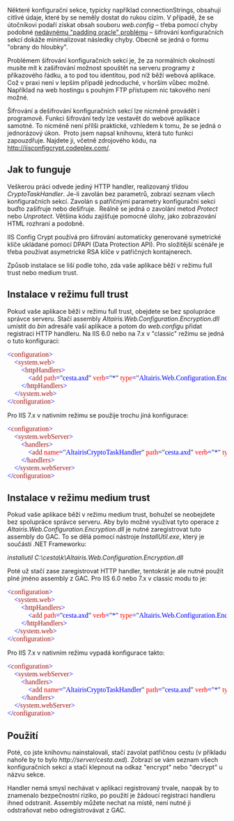 <!-- dcterms:identifier = aspnetcz#305 -->
<!-- dcterms:title = Šifrování konfiguračních sekcí v ASP.NET -->
<!-- dcterms:abstract = Některé konfigurační sekce, typicky například connectionStrings, obsahují citlivé údaje, které by se neměly dostat do rukou cizím. V případě, že se útočníkovi podaří získat obsah souboru web.config – třeba pomocí chyby podobné nedávnému "padding oracle" problému – šifrování konfiguračních sekcí dokáže minimalizovat následky chyby. Obecně se jedná o formu "obrany do hloubky". Problémem je, že za normálních okolností musíte mít k zašifrování možnost spouštět na serveru programy z příkazového řádku, a to pod tou identitou, pod níž běží webová aplikace. Napsal jsem nástroj, který vám umožní konfiguraci šifrovat přímo z webové aplikace. -->
<!-- np9:categoryId = 2 -->
<!-- x4w:category = Bezpečnost -->
<!-- np9:authorId = 1 -->
<!-- np9:authorEmail = michal.valasek@altairis.cz -->
<!-- dcterms:creator = Michal Altair Valášek -->
<!-- dcterms:created = 2010-11-08T23:26:01.23+01:00 -->
<!-- dcterms:date = 2010-11-11T04:00:00+01:00 -->
<!-- x4w:pictureWidth = 150 -->
<!-- x4w:pictureHeight = 150 -->
<!-- x4w:pictureUrl = /perex-pictures/20101111-sifrovani-konfiguracnich-sekci-v-asp-net.png -->

<p>Některé konfigurační sekce, typicky například connectionStrings, obsahují citlivé údaje, které by se neměly dostat do rukou cizím. V případě, že se útočníkovi podaří získat obsah souboru <em>web.config </em>– třeba pomocí chyby podobné <a href="http://www.aspnet.cz/articles/303-padding-oracle-chyba-v-asp-net-o-co-vlastne-slo">nedávnému &quot;padding oracle&quot; problému</a> – šifrování konfiguračních sekcí dokáže minimalizovat následky chyby. Obecně se jedná o formu &quot;obrany do hloubky&quot;.</p>  <p>Problémem šifrování konfiguračních sekcí je, že za normálních okolností musíte mít k zašifrování možnost spouštět na serveru programy z příkazového řádku, a to pod tou identitou, pod níž běží webová aplikace. Což v praxi není v lepším případě jednoduché, v horším vůbec možné. Například na web hostingu s pouhým FTP přístupem nic takového není možné.</p>  <p>Šifrování a dešifrování konfiguračních sekcí lze nicméně provádět i programově. Funkci šifrování tedy lze vestavět do webové aplikace samotné. To nicméně není přílši praktické, vzhledem k tomu, že se jedná o jednorázový úkon.&#160; Proto jsem napsal knihovnu, která tuto funkci zapouzdřuje. Najdete ji, včetně zdrojového kódu, na <a href="http://iisconfigcrypt.codeplex.com/">http://iisconfigcrypt.codeplex.com/</a>.</p>  <h2>Jak to funguje</h2>  <p>Veškerou práci odvede jediný HTTP handler, realizovaný třídou <em>CryptoTaskHandler</em>. Je-li zavolán bez parametrů, zobrazí seznam všech konfiguračních sekcí. Zavolán s patřičnými parametry konfigurační sekci buďto zašifruje nebo dešifruje.&#160; Reálně se jedná o zavolání metod <em>Protect</em> nebo <em>Unprotect</em>. Většina kódu zajišťuje pomocné úlohy, jako zobrazování HTML rozhraní a podobně.</p>  <p>IIS Config Crypt používá pro šifrování automaticky generované symetrické klíče ukládané pomocí DPAPI (Data Protection API). Pro složitější scénáře je třeba používat asymetrické RSA klíče v patřičných kontajnerech.</p>  <p>Způsob instalace se liší podle toho, zda vaše aplikace běží v režimu full trust nebo medium trust.</p>  <h2>Instalace v režimu full trust</h2>  <p>Pokud vaše aplikace běží v režimu full trust, obejdete se bez spolupráce správce serveru. Stačí assembly <em>Altairis.Web.Configuration.Encryption.dll</em> umístit do <em>bin</em> adresáře vaší aplikace a potom do <em>web.config</em>u přidat registraci HTTP handleru. Na IIS 6.0 nebo na 7.x v &quot;classic&quot; režimu se jedná o tuto konfiguraci:</p>  <pre style="font-family: "><font face="Consolas"><span style="color: "><font color="#0000ff"><font style="font-size: 12pt">&lt;</font></font></span><font style="font-size: 12pt"><span style="color: "><font color="#a31515">configuration</font></span></font></font><font style="font-size: 12pt"><font face="Consolas"><font color="#0000ff"><span style="color: ">&gt;</span><br><span style="color: ">&#160;&#160;&#160; &lt;</span></font><span style="color: "><font color="#a31515">system.web</font></span></font><font face="Consolas"><font color="#0000ff"><span style="color: ">&gt;</span><br><span style="color: ">&#160;&#160;&#160;&#160;&#160;&#160;&#160; &lt;</span></font><span style="color: "><font color="#a31515">httpHandlers</font></span></font><font face="Consolas"><font color="#0000ff"><span style="color: ">&gt;</span><br><span style="color: ">&#160;&#160;&#160;&#160;&#160;&#160;&#160;&#160;&#160;&#160;&#160; &lt;</span></font><span style="color: "><font color="#a31515">add</font></span><span style="color: "><font color="#0000ff">&#160;</font></span><span style="color: "><font color="#ff0000">path</font></span><span style="color: "><font color="#0000ff">=</font></span>&quot;<span style="color: "><font color="#0000ff">cesta.axd</font></span>&quot;<span style="color: "><font color="#0000ff">&#160;</font></span><span style="color: "><font color="#ff0000">verb</font></span><span style="color: "><font color="#0000ff">=</font></span>&quot;<span style="color: "><font color="#0000ff">*</font></span>&quot;<span style="color: "><font color="#0000ff">&#160;</font></span><span style="color: "><font color="#ff0000">type</font></span><span style="color: "><font color="#0000ff">=</font></span>&quot;<span style="color: "><font color="#0000ff">Altairis.Web.Configuration.Encryption.CryptoTaskHandler, Altairis.Web.Configuration.Encryption</font></span>&quot;</font><font face="Consolas"><font color="#0000ff"><span style="color: ">/&gt;</span><br><span style="color: ">&#160;&#160;&#160;&#160;&#160;&#160;&#160; &lt;/</span></font><span style="color: "><font color="#a31515">httpHandlers</font></span></font><font face="Consolas"><font color="#0000ff"><span style="color: ">&gt;</span><br><span style="color: ">&#160;&#160;&#160; &lt;/</span></font><span style="color: "><font color="#a31515">system.web</font></span></font></font><font face="Consolas"><font style="font-size: 12pt"><font color="#0000ff"><span style="color: ">&gt;</span><br><span style="color: ">&lt;/</span></font><span style="color: "><font color="#a31515">configuration</font></span></font><span style="color: "><font style="font-size: 12pt" color="#0000ff">&gt;</font></span></font></pre>

<p>Pro IIS 7.x v nativním režimu se použije trochu jiná konfigurace:</p>

<pre style="font-family: "><font face="Consolas"><span style="color: "><font color="#0000ff"><font style="font-size: 12pt">&lt;</font></font></span><font style="font-size: 12pt"><span style="color: "><font color="#a31515">configuration</font></span></font></font><font style="font-size: 12pt"><font face="Consolas"><font color="#0000ff"><span style="color: ">&gt;</span><br><span style="color: ">&#160;&#160;&#160; &lt;</span></font><span style="color: "><font color="#a31515">system.webServer</font></span></font><font face="Consolas"><font color="#0000ff"><span style="color: ">&gt;</span><br><span style="color: ">&#160;&#160;&#160;&#160;&#160;&#160;&#160; &lt;</span></font><span style="color: "><font color="#a31515">handlers</font></span></font><font face="Consolas"><font color="#0000ff"><span style="color: ">&gt;</span><br><span style="color: ">&#160;&#160;&#160;&#160;&#160;&#160;&#160;&#160;&#160;&#160;&#160; &lt;</span></font><span style="color: "><font color="#a31515">add</font></span><span style="color: "><font color="#0000ff">&#160;</font></span><span style="color: "><font color="#ff0000">name</font></span><span style="color: "><font color="#0000ff">=</font></span>&quot;<span style="color: "><font color="#0000ff">AltairisCryptoTaskHandler</font></span>&quot;<span style="color: "><font color="#0000ff">&#160;</font></span><span style="color: "><font color="#ff0000">path</font></span><span style="color: "><font color="#0000ff">=</font></span>&quot;<span style="color: "><font color="#0000ff">cesta.axd</font></span>&quot;<span style="color: "><font color="#0000ff">&#160;</font></span><span style="color: "><font color="#ff0000">verb</font></span><span style="color: "><font color="#0000ff">=</font></span>&quot;<span style="color: "><font color="#0000ff">*</font></span>&quot;<span style="color: "><font color="#0000ff">&#160;</font></span><span style="color: "><font color="#ff0000">type</font></span><span style="color: "><font color="#0000ff">=</font></span>&quot;<span style="color: "><font color="#0000ff">Altairis.Web.Configuration.Encryption.CryptoTaskHandler, Altairis.Web.Configuration.Encryption</font></span>&quot;</font><font face="Consolas"><font color="#0000ff"><span style="color: ">/&gt;</span><br><span style="color: ">&#160;&#160;&#160;&#160;&#160;&#160;&#160; &lt;/</span></font><span style="color: "><font color="#a31515">handlers</font></span></font><font face="Consolas"><font color="#0000ff"><span style="color: ">&gt;</span><br><span style="color: ">&#160;&#160;&#160; &lt;/</span></font><span style="color: "><font color="#a31515">system.webServer</font></span></font></font><font face="Consolas"><font style="font-size: 12pt"><font color="#0000ff"><span style="color: ">&gt;</span><br><span style="color: ">&lt;/</span></font><span style="color: "><font color="#a31515">configuration</font></span></font><span style="color: "><font style="font-size: 12pt" color="#0000ff">&gt;</font></span></font><br></pre>

<h2>Instalace v režimu medium trust</h2>

<p>Pokud vaše aplikace běží v režimu medium trust, bohužel se neobejdete bez spolupráce správce serveru. Aby bylo možné využívat tyto operace z <em>Altairis.Web.Configuration.Encryption.dll</em> je nutné zaregistrovat tuto assembly do GAC. To se dělá pomocí nástroje <em>InstallUtil.exe</em>, který je součástí .NET Frameworku:</p>

<p><em>installutil C:\cesta\k\Altairis.Web.Configuration.Encryption.dll</em></p>

<p>Poté už stačí zase zaregistrovat HTTP handler, tentokrát je ale nutné použít plné jméno assembly z GAC. Pro IIS 6.0 nebo 7.x v classic modu to je:</p>

<pre style="font-family: "><font face="Consolas"><span style="color: "><font color="#0000ff"><font style="font-size: 12pt">&lt;</font></font></span><font style="font-size: 12pt"><span style="color: "><font color="#a31515">configuration</font></span></font></font><font style="font-size: 12pt"><font face="Consolas"><font color="#0000ff"><span style="color: ">&gt;</span><br><span style="color: ">&#160;&#160;&#160; &lt;</span></font><span style="color: "><font color="#a31515">system.web</font></span></font><font face="Consolas"><font color="#0000ff"><span style="color: ">&gt;</span><br><span style="color: ">&#160;&#160;&#160;&#160;&#160;&#160;&#160; &lt;</span></font><span style="color: "><font color="#a31515">httpHandlers</font></span></font><font face="Consolas"><font color="#0000ff"><span style="color: ">&gt;</span><br><span style="color: ">&#160;&#160;&#160;&#160;&#160;&#160;&#160;&#160;&#160;&#160;&#160; &lt;</span></font><span style="color: "><font color="#a31515">add</font></span><span style="color: "><font color="#0000ff">&#160;</font></span><span style="color: "><font color="#ff0000">path</font></span><span style="color: "><font color="#0000ff">=</font></span>&quot;<span style="color: "><font color="#0000ff">cesta.axd</font></span>&quot;<span style="color: "><font color="#0000ff">&#160;</font></span><span style="color: "><font color="#ff0000">verb</font></span><span style="color: "><font color="#0000ff">=</font></span>&quot;<span style="color: "><font color="#0000ff">*</font></span>&quot;<span style="color: "><font color="#0000ff">&#160;</font></span><span style="color: "><font color="#ff0000">type</font></span><span style="color: "><font color="#0000ff">=</font></span>&quot;<span style="color: "><font color="#0000ff">Altairis.Web.Configuration.Encryption.CryptoTaskHandler, Altairis.Web.Configuration.Encryption, Version=1.0.0.0, Culture=neutral, PublicKeyToken=988407701b286445</font></span>&quot;</font><font face="Consolas"><font color="#0000ff"><span style="color: ">/&gt;</span><br><span style="color: ">&#160;&#160;&#160;&#160;&#160;&#160;&#160; &lt;/</span></font><span style="color: "><font color="#a31515">httpHandlers</font></span></font><font face="Consolas"><font color="#0000ff"><span style="color: ">&gt;</span><br><span style="color: ">&#160;&#160;&#160; &lt;/</span></font><span style="color: "><font color="#a31515">system.web</font></span></font></font><font face="Consolas"><font style="font-size: 12pt"><font color="#0000ff"><span style="color: ">&gt;</span><br><span style="color: ">&lt;/</span></font><span style="color: "><font color="#a31515">configuration</font></span></font><span style="color: "><font style="font-size: 12pt" color="#0000ff">&gt;</font></span></font></pre>

<p>Pro IIS 7.x v nativním režimu vypadá konfigurace takto:</p>

<pre style="font-family: "><font face="Consolas"><span style="color: "><font color="#0000ff"><font style="font-size: 12pt">&lt;</font></font></span><font style="font-size: 12pt"><span style="color: "><font color="#a31515">configuration</font></span></font></font><font style="font-size: 12pt"><font face="Consolas"><font color="#0000ff"><span style="color: ">&gt;</span><br><span style="color: ">&#160;&#160;&#160; &lt;</span></font><span style="color: "><font color="#a31515">system.webServer</font></span></font><font face="Consolas"><font color="#0000ff"><span style="color: ">&gt;</span><br><span style="color: ">&#160;&#160;&#160;&#160;&#160;&#160;&#160; &lt;</span></font><span style="color: "><font color="#a31515">handlers</font></span></font><font face="Consolas"><font color="#0000ff"><span style="color: ">&gt;</span><br><span style="color: ">&#160;&#160;&#160;&#160;&#160;&#160;&#160;&#160;&#160;&#160;&#160; &lt;</span></font><span style="color: "><font color="#a31515">add</font></span><span style="color: "><font color="#0000ff">&#160;</font></span><span style="color: "><font color="#ff0000">name</font></span><span style="color: "><font color="#0000ff">=</font></span>&quot;<span style="color: "><font color="#0000ff">AltairisCryptoTaskHandler</font></span>&quot;<span style="color: "><font color="#0000ff">&#160;</font></span><span style="color: "><font color="#ff0000">path</font></span><span style="color: "><font color="#0000ff">=</font></span>&quot;<span style="color: "><font color="#0000ff">cesta.axd</font></span>&quot;<span style="color: "><font color="#0000ff">&#160;</font></span><span style="color: "><font color="#ff0000">verb</font></span><span style="color: "><font color="#0000ff">=</font></span>&quot;<span style="color: "><font color="#0000ff">*</font></span>&quot;<span style="color: "><font color="#0000ff">&#160;</font></span><span style="color: "><font color="#ff0000">type</font></span><span style="color: "><font color="#0000ff">=</font></span>&quot;<span style="color: "><font color="#0000ff">Altairis.Web.Configuration.Encryption.CryptoTaskHandler, Altairis.Web.Configuration.Encryption, Version=1.0.0.0, Culture=neutral, PublicKeyToken=988407701b286445</font></span>&quot;</font><font face="Consolas"><font color="#0000ff"><span style="color: ">/&gt;</span><br><span style="color: ">&#160;&#160;&#160;&#160;&#160;&#160;&#160; &lt;/</span></font><span style="color: "><font color="#a31515">handlers</font></span></font><font face="Consolas"><font color="#0000ff"><span style="color: ">&gt;</span><br><span style="color: ">&#160;&#160;&#160; &lt;/</span></font><span style="color: "><font color="#a31515">system.webServer</font></span></font></font><font face="Consolas"><font style="font-size: 12pt"><font color="#0000ff"><span style="color: ">&gt;</span><br><span style="color: ">&lt;/</span></font><span style="color: "><font color="#a31515">configuration</font></span></font><span style="color: "><font style="font-size: 12pt" color="#0000ff">&gt;</font></span></font><br></pre>

<h2>Použití</h2>

<p>Poté, co jste knihovnu nainstalovali, stačí zavolat patřičnou cestu (v příkladu nahoře by to bylo <em>http://server/cesta.axd</em>). Zobrazí se vám seznam všech konfiguračních sekcí a stačí klepnout na odkaz &quot;encrypt&quot; nebo &quot;decrypt&quot; u názvu sekce.</p>

<p>Handler nemá smysl nechávat v aplikaci registrovaný trvale, naopak by to znamenalo bezpečnostní riziko, po použití je žádoucí registraci handleru ihned odstranit. Assembly můžete nechat na místě, není nutné ji odstraňovat nebo odregistrovávat z GAC.</p>